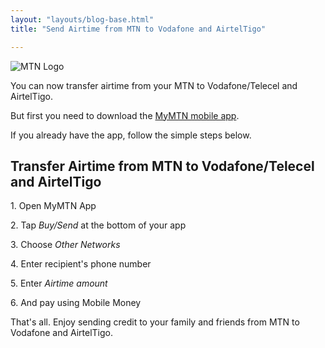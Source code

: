 ```yaml
---
layout: "layouts/blog-base.html"
title: "Send Airtime from MTN to Vodafone and AirtelTigo"

---
```


<img src= "/images/blogpics/mtn-ghana-logo.jpg" alt= "MTN Logo" class= "img-responsive center-block" loading="lazy">


   <p>You can now transfer airtime from your MTN to Vodafone/Telecel and AirtelTigo.</p>

  <p>But first you need to download the <a href="telcos-mobile-app-ghana">MyMTN mobile app</a>.</p>

  <p>If you already have the app, follow the simple steps below.</p>



<h2>Transfer Airtime from MTN to Vodafone/Telecel and AirtelTigo</h2>

<p>1. Open MyMTN App</p>

<p>2. Tap <em>Buy/Send</em> at the bottom of your app</p>

<p>3. Choose <em>Other Networks</em></p>

  <p>4. Enter recipient's  phone number </p>

  <p>5. Enter <em>Airtime amount</em></p>

  <p>6. And pay using Mobile Money</p>

<p>That's all. Enjoy sending credit to your family and friends from MTN to Vodafone and AirtelTigo.</p>


